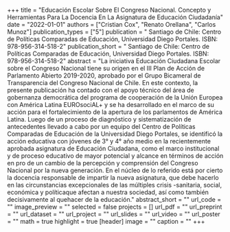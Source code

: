 +++
title = "Educación Escolar Sobre El Congreso Nacional. Concepto y Herramientas Para La Docencia En La Asignatura de Educación Ciudadanía"
date = "2022-01-01"
authors = ["Cristian Cox", "Renato Orellana", "Carlos Munoz"]
publication_types = ["5"]
publication = " Santiago de Chile: Centro de Políticas Comparadas de Educación, Universidad Diego Portales. ISBN: 978-956-314-518-2"
publication_short = " Santiago de Chile: Centro de Políticas Comparadas de Educación, Universidad Diego Portales. ISBN: 978-956-314-518-2"
abstract = "La iniciativa  Educación Ciudadana Escolar sobre el Congreso Nacional tiene su origen en el III Plan de Acción de Parlamento Abierto 2019-2020, aprobado por el Grupo Bicameral de Transparencia del Congreso Nacional de Chile. En este contexto, la presente publicación ha contado con el apoyo técnico del área de gobernanza democrática del programa de cooperación de la Unión Europea con América Latina EUROsociAL+ y se ha desarrollado en el marco de su acción para el fortalecimiento de la apertura de los parlamentos de América Latina. Luego de un proceso de diagnóstico y sistematización de antecedentes llevado a cabo por un equipo del Centro de Políticas Comparadas de Educación de la Universidad Diego Portales, se identificó la acción educativa con jóvenes de 3° y 4° año medio en la recientemente aprobada asignatura de Educación Ciudadana, como el marco institucional y de proceso educativo de mayor potencial y alcance en términos de acción en pro de un cambio de la percepción y comprensión del Congreso Nacional por la nueva generación. En el núcleo de lo referido está por cierto la docencia responsable de impartir la nueva asignatura, que debe hacerlo en las circunstancias excepcionales de las múltiples crisis -sanitaria, social, económica y políticaque afectan a nuestra sociedad, así como también decisivamente al quehacer de la educación."
abstract_short = ""
url_code = ""
image_preview = ""
selected = false
projects = []
url_pdf = ""
url_preprint = ""
url_dataset = ""
url_project = ""
url_slides = ""
url_video = ""
url_poster = ""
math = true
highlight = true
[header]
image = ""
caption = ""
+++
